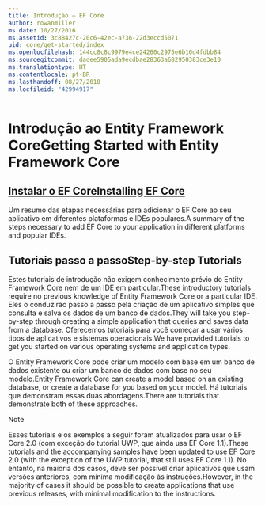 ```yaml
---
title: Introdução – EF Core
author: rowanmiller
ms.date: 10/27/2016
ms.assetid: 3c88427c-20c6-42ec-a736-22d3eccd5071
uid: core/get-started/index
ms.openlocfilehash: 144cc8c8c9979e4ce24260c2975e6b10d4fdbb84
ms.sourcegitcommit: dadee5905ada9ecdbae28363a682950383ce3e10
ms.translationtype: HT
ms.contentlocale: pt-BR
ms.lasthandoff: 08/27/2018
ms.locfileid: "42994917"
---
```

# <a name="getting-started-with-entity-framework-core"></a><span data-ttu-id="d9421-102">Introdução ao Entity Framework Core</span><span class="sxs-lookup"><span data-stu-id="d9421-102">Getting Started with Entity Framework Core</span></span>

## <a name="installing-ef-coreinstallindexmd"></a>[<span data-ttu-id="d9421-103">Instalar o EF Core</span><span class="sxs-lookup"><span data-stu-id="d9421-103">Installing EF Core</span></span>](install/index.md)

<span data-ttu-id="d9421-104">Um resumo das etapas necessárias para adicionar o EF Core ao seu aplicativo em diferentes plataformas e IDEs populares.</span><span class="sxs-lookup"><span data-stu-id="d9421-104">A summary of the steps necessary to add EF Core to your application in different platforms and popular IDEs.</span></span>

## <a name="step-by-step-tutorials"></a><span data-ttu-id="d9421-105">Tutoriais passo a passo</span><span class="sxs-lookup"><span data-stu-id="d9421-105">Step-by-step Tutorials</span></span>

<span data-ttu-id="d9421-106">Estes tutoriais de introdução não exigem conhecimento prévio do Entity Framework Core nem de um IDE em particular.</span><span class="sxs-lookup"><span data-stu-id="d9421-106">These introductory tutorials require no previous knowledge of Entity Framework Core or a particular IDE.</span></span> <span data-ttu-id="d9421-107">Eles o conduzirão passo a passo pela criação de um aplicativo simples que consulta e salva os dados de um banco de dados.</span><span class="sxs-lookup"><span data-stu-id="d9421-107">They will take you step-by-step through creating a simple application that queries and saves data from a database.</span></span> <span data-ttu-id="d9421-108">Oferecemos tutoriais para você começar a usar vários tipos de aplicativos e sistemas operacionais.</span><span class="sxs-lookup"><span data-stu-id="d9421-108">We have provided tutorials to get you started on various operating systems and application types.</span></span>

<span data-ttu-id="d9421-109">O Entity Framework Core pode criar um modelo com base em um banco de dados existente ou criar um banco de dados com base no seu modelo.</span><span class="sxs-lookup"><span data-stu-id="d9421-109">Entity Framework Core can create a model based on an existing database, or create a database for you based on your model.</span></span> <span data-ttu-id="d9421-110">Há tutoriais que demonstram essas duas abordagens.</span><span class="sxs-lookup"><span data-stu-id="d9421-110">There are tutorials that demonstrate both of these approaches.</span></span>

> [!NOTE]  
> <span data-ttu-id="d9421-111">Esses tutoriais e os exemplos a seguir foram atualizados para usar o EF Core 2.0 (com exceção do tutorial UWP, que ainda usa EF Core 1.1).</span><span class="sxs-lookup"><span data-stu-id="d9421-111">These tutorials and the accompanying samples have been updated to use EF Core 2.0 (with the exception of the UWP tutorial, that still uses EF Core 1.1).</span></span> <span data-ttu-id="d9421-112">No entanto, na maioria dos casos, deve ser possível criar aplicativos que usam versões anteriores, com mínima modificação às instruções.</span><span class="sxs-lookup"><span data-stu-id="d9421-112">However, in the majority of cases it should be possible to create applications that use previous releases, with minimal modification to the instructions.</span></span> 

